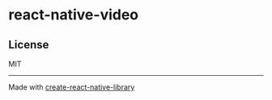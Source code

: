 # react-native-video

## License

MIT

---

Made with [create-react-native-library](https://github.com/callstack/react-native-builder-bob)
